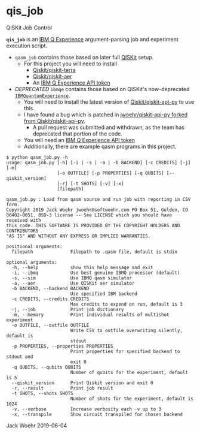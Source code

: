 # qis_job
QISKit Job Control

**`qis_job`** is an [IBM Q Experience](https://quantumexperience.ng.bluemix.net/qx) argument-parsing job and experiment execution script.

* `qasm_job` contains those based on later full [QISKit](https://github.com/Qiskit) setup.
  * For this project you will need to install
    * [Qiskit/qiskit-terra](https://github.com/Qiskit/qiskit-terra)
    * [Qiskit/qiskit-aer](https://github.com/Qiskit/qiskit-aer)
    * An [IBM Q Experience API token](https://quantumexperience.ng.bluemix.net/qx/account/advanced)
* *DEPRECATED* `ibmqe` contains those based on QISKit's now-deprecated [`IBMQuantumExperience`](https://github.com/Qiskit/qiskit-api-py).
  * You will need to install the latest version of [Qiskit/qiskit-api-py](https://github.com/Qiskit/qiskit-api-py) to use this.
  * I have found a bug which is patched in [jwoehr/qiskit-api-py forked from Qiskit/qiskit-api-py](https://github.com/jwoehr/qiskit-api-py).
    * A pull request was submitted and withdrawn, as the team has deprecated that portion of the code.
  * You will need an [IBM Q Experience API token](https://quantumexperience.ng.bluemix.net/qx/account/advanced)
  * Additionally, there are example qasm programs in this project.

```
$ python qasm_job.py -h
usage: qasm_job.py [-h] [-i | -s | -a | -b BACKEND] [-c CREDITS] [-j] [-m]
                   [-o OUTFILE] [-p PROPERTIES] [-q QUBITS] [--qiskit_version]
                   [-r] [-t SHOTS] [-v] [-x]
                   [filepath]

qasm_job.py : Load from qasm source and run job with reporting in CSV form.
Copyright 2019 Jack Woehr jwoehr@softwoehr.com PO Box 51, Golden, CO
80402-0051. BSD-3 license -- See LICENSE which you should have received with
this code. THIS SOFTWARE IS PROVIDED BY THE COPYRIGHT HOLDERS AND CONTRIBUTORS
"AS IS" AND WITHOUT ANY EXPRESS OR IMPLIED WARRANTIES.

positional arguments:
  filepath              Filepath to .qasm file, default is stdin

optional arguments:
  -h, --help            show this help message and exit
  -i, --ibmq            Use best genuine IBMQ processor (default)
  -s, --sim             Use IBMQ qasm simulator
  -a, --aer             Use QISKit aer simulator
  -b BACKEND, --backend BACKEND
                        Use specified IBM backend
  -c CREDITS, --credits CREDITS
                        Max credits to expend on run, default is 3
  -j, --job             Print job dictionary
  -m, --memory          Print individual results of multishot experiment
  -o OUTFILE, --outfile OUTFILE
                        Write CSV to outfile overwriting silently, default is
                        stdout
  -p PROPERTIES, --properties PROPERTIES
                        Print properties for specified backend to stdout and
                        exit 0
  -q QUBITS, --qubits QUBITS
                        Number of qubits for the experiment, default is 5
  --qiskit_version      Print Qiskit version and exit 0
  -r, --result          Print job result
  -t SHOTS, --shots SHOTS
                        Number of shots for the experiment, default is 1024
  -v, --verbose         Increase verbosity each -v up to 3
  -x, --transpile       Show circuit transpiled for chosen backend
```

Jack Woehr 2019-06-04
